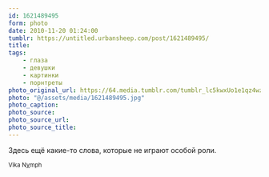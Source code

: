 ```yaml
---
id: 1621489495
form: photo
date: 2010-11-20 01:24:00
tumblr: https://untitled.urbansheep.com/post/1621489495/
title:
tags:
    - глаза
    - девушки
    - картинки
    - порнтреты
photo_original_url: https://64.media.tumblr.com/tumblr_lc5kwxUo1e1qz4wzio1_1280.jpg
photo: "@/assets/media/1621489495.jpg"
photo_caption:
photo_source:
photo_source_url:
photo_source_title:
---
```


<p>Здесь ещё какие-то слова, которые не играют особой роли.</p>

<p><small>Vika N<a href="http://www.heartbreakers.info/HC162/" style="padding:0;margin:0;background-color:transparent;">y</a>mph</small></p>
